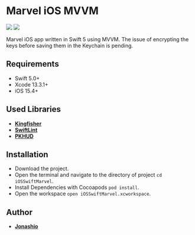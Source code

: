 # Marvel iOS MVVM

<p align="justify">
    <img src="https://img.shields.io/badge/Swift-5-orange.svg" />
    <img src="https://img.shields.io/badge/Platforms-iOS-blue.svg?style=flat" />
</p>

Marvel iOS app written in Swift 5 using MVVM. The issue of encrypting the keys before saving them in the Keychain is pending.

## Requirements

- Swift 5.0+
- Xcode 13.3.1+
- iOS 15.4+ 


## Used Libraries

* [**Kingfisher**](https://github.com/onevcat/Kingfisher)
* [**SwiftLint**](https://github.com/realm/SwiftLint)
* [**PKHUD**](https://github.com/pkluz/PKHUD)

## Installation

* Download the project.
* Open the terminal and navigate to the directory of project ```cd iOSSwiftMarvel```.
* Install Dependencies with Cocoapods ```pod install```.
* Open the workspace ```open iOSSwiftMarvel.xcworkspace```.
  
## Author

* [**Jonashio**](https://github.com/Jonashio)